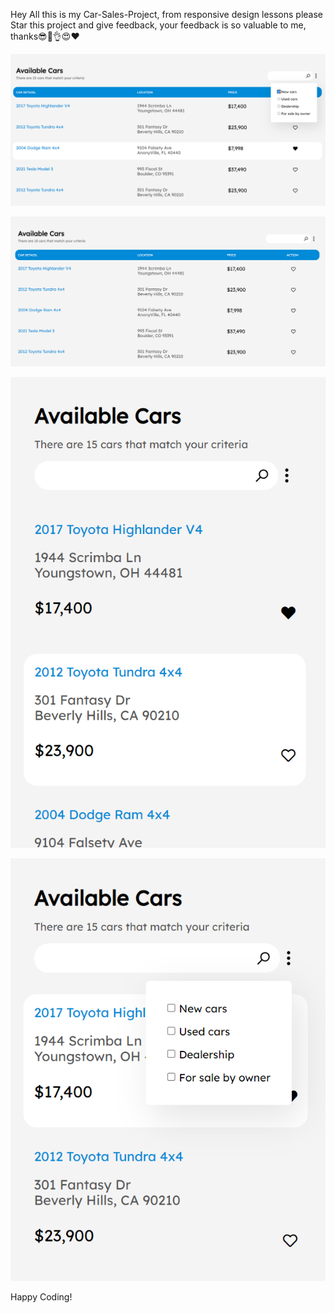 Hey All this is my Car-Sales-Project, from responsive design lessons please Star this project and give feedback, your feedback is so valuable to me, thanks😎🥳👌😍❤️



![Alt text](<Screenshot 2024-01-18 094537.png>)


![Alt text](<Screenshot 2024-01-18 093649.png>) 


![Alt text](<Screenshot 2024-01-18 093804.png>) 


![Alt text](<Screenshot 2024-01-18 093748.png>)


Happy Coding!